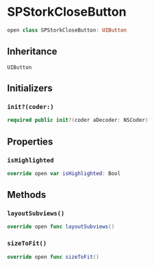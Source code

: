 # SPStorkCloseButton

``` swift
open class SPStorkCloseButton: UIButton 
```

## Inheritance

`UIButton`

## Initializers

### `init?(coder:)`

``` swift
required public init?(coder aDecoder: NSCoder) 
```

## Properties

### `isHighlighted`

``` swift
override open var isHighlighted: Bool 
```

## Methods

### `layoutSubviews()`

``` swift
override open func layoutSubviews() 
```

### `sizeToFit()`

``` swift
override open func sizeToFit() 
```
